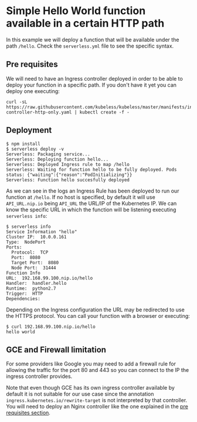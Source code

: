 # Simple Hello World function available in a certain HTTP path

In this example we will deploy a function that will be available under the path `/hello`. Check the `serverless.yml` file to see the specific syntax.

## Pre requisites

We will need to have an Ingress controller deployed in order to be able to deploy your function in a specific path. If you don't have it yet you can deploy one executing:

```
curl -sL https://raw.githubusercontent.com/kubeless/kubeless/master/manifests/ingress/ingress-controller-http-only.yaml | kubectl create -f -  
```

## Deployment

```console
$ npm install
$ serverless deploy -v
Serverless: Packaging service...
Serverless: Deploying function hello...
Serverless: Deployed Ingress rule to map /hello
Serverless: Waiting for function hello to be fully deployed. Pods status: {"waiting":{"reason":"PodInitializing"}}
Serverless: Function hello succesfully deployed
```

As we can see in the logs an Ingress Rule has been deployed to run our function at `/hello`. If no host is specified, by default it will use `API_URL.nip.io` being `API_URL` the URL/IP of the Kubernetes IP. We can know the specific URL in which the function will be listening executing `serverless info`:
```console
$ serverless info
Service Information "hello"
Cluster IP:  10.0.0.161
Type:  NodePort
Ports:
  Protocol:  TCP
  Port:  8080
  Target Port:  8080
  Node Port:  31444
Function Info
URL:  192.168.99.100.nip.io/hello
Handler:  handler.hello
Runtime:  python2.7
Trigger:  HTTP
Dependencies:
```

Depending on the Ingress configuration the URL may be redirected to use the HTTPS protocol. You can call your function with a browser or executing:
```console
$ curl 192.168.99.100.nip.io/hello
hello world
```

## GCE and Firewall limitation

For some providers like Google you may need to add a firewall rule for allowing the traffic for the port 80 and 443 so you can connect to the IP the ingress controller provides.

Note that even though GCE has its own ingress controller available by default it is not suitable for our use case since the annotation `ingress.kubernetes.io/rewrite-target` is not interpreted by that controller. You will need to deploy an Nginx controller like the one explained in the [pre requisites section](#pre-requisites).
